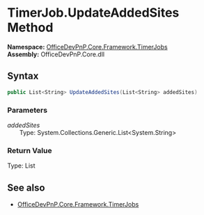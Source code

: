 # TimerJob.UpdateAddedSites Method  
  

**Namespace:** [OfficeDevPnP.Core.Framework.TimerJobs](OfficeDevPnP.Core.Framework.TimerJobs.md)  
**Assembly:** OfficeDevPnP.Core.dll  
## Syntax
```C#
public List<String> UpdateAddedSites(List<String> addedSites)
```
### Parameters
*addedSites*  
&emsp;&emsp;Type: System.Collections.Generic.List<System.String>  
### Return Value
Type: List<String>  

## See also
- [OfficeDevPnP.Core.Framework.TimerJobs](OfficeDevPnP.Core.Framework.TimerJobs.md)
